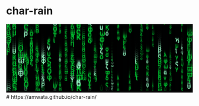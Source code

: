 # char-rain


<img alt="profile" src="https://github.com/amwata/amwata.github.io/blob/master/imgs/matrix.png">
# https://amwata.github.io/char-rain/
